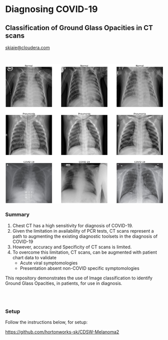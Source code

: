 # Diagnosing COVID-19 
## Classification of Ground Glass Opacities in CT scans   

[skiaie@cloudera.com](mailto:skiaie@cloudera.com)

<BR>

<p align="center"><img src="images/CT_Scans.png" width="600"></p>


### Summary

1. Chest CT has a high sensitivity for diagnosis of COVID-19.
2. Given the limitation in availability of PCR tests, CT scans represent a path to augmenting the existing diagnostic toolsets in the diagnosis of COVID-19
3. However, accuracy and Specificity of CT scans is limited.  
4. To overcome this limitation, CT scans, can be augmented with patient chart data to validate 
   - Acute viral symptomologies
   - Presentation absent non-COVID specific symptomologies 

This repository demonstrates the use of Image classification to identify Ground Glass Opacities, in patients, for use in diagnosis.  

<BR>
<BR>

### Setup

Follow the instructions below, for setup: 

https://github.com/hortonworks-sk/CDSW-Melanoma2